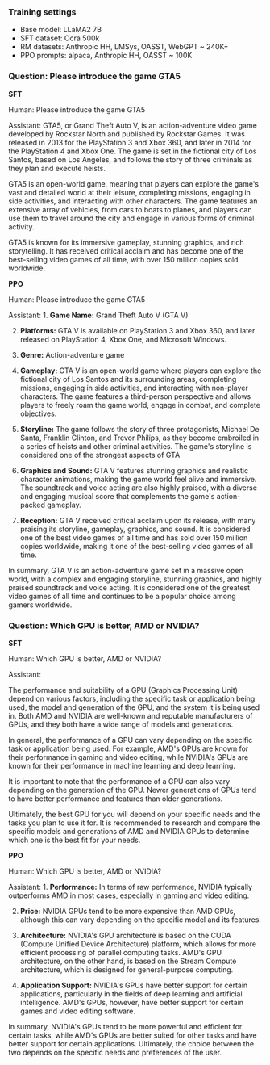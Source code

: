 ### Training settings

* Base model: LLaMA2 7B
* SFT dataset: Ocra 500k
* RM datasets: Anthropic HH, LMSys, OASST, WebGPT ~ 240K+
* PPO prompts: alpaca, Anthropic HH, OASST ~ 100K

### Question: Please introduce the game GTA5

**SFT**

Human: Please introduce the game GTA5

Assistant: GTA5, or Grand Theft Auto V, is an action-adventure video game developed by Rockstar North and published by Rockstar Games. It was released in 2013 for the PlayStation 3 and Xbox 360, and later in 2014 for the PlayStation 4 and Xbox One. The game is set in the fictional city of Los Santos, based on Los Angeles, and follows the story of three criminals as they plan and execute heists.

GTA5 is an open-world game, meaning that players can explore the game's vast and detailed world at their leisure, completing missions, engaging in side activities, and interacting with other characters. The game features an extensive array of vehicles, from cars to boats to planes, and players can use them to travel around the city and engage in various forms of criminal activity.

GTA5 is known for its immersive gameplay, stunning graphics, and rich storytelling. It has received critical acclaim and has become one of the best-selling video games of all time, with over 150 million copies sold worldwide.

**PPO**

Human: Please introduce the game GTA5

Assistant: 1. **Game Name:** Grand Theft Auto V (GTA V)

2. **Platforms:** GTA V is available on PlayStation 3 and Xbox 360, and later released on PlayStation 4, Xbox One, and Microsoft Windows.

3. **Genre:** Action-adventure game

4. **Gameplay:** GTA V is an open-world game where players can explore the fictional city of Los Santos and its surrounding areas, completing missions, engaging in side activities, and interacting with non-player characters. The game features a third-person perspective and allows players to freely roam the game world, engage in combat, and complete objectives.

5. **Storyline:** The game follows the story of three protagonists, Michael De Santa, Franklin Clinton, and Trevor Philips, as they become embroiled in a series of heists and other criminal activities. The game's storyline is considered one of the strongest aspects of GTA

6. **Graphics and Sound:** GTA V features stunning graphics and realistic character animations, making the game world feel alive and immersive. The soundtrack and voice acting are also highly praised, with a diverse and engaging musical score that complements the game's action-packed gameplay.

7. **Reception:** GTA V received critical acclaim upon its release, with many praising its storyline, gameplay, graphics, and sound. It is considered one of the best video games of all time and has sold over 150 million copies worldwide, making it one of the best-selling video games of all time.

In summary, GTA V is an action-adventure game set in a massive open world, with a complex and engaging storyline, stunning graphics, and highly praised soundtrack and voice acting. It is considered one of the greatest video games of all time and continues to be a popular choice among gamers worldwide.


### Question: Which GPU is better, AMD or NVIDIA?

**SFT**

Human: Which GPU is better, AMD or NVIDIA?

Assistant:

The performance and suitability of a GPU (Graphics Processing Unit) depend on various factors, including the specific task or application being used, the model and generation of the GPU, and the system it is being used in. Both AMD and NVIDIA are well-known and reputable manufacturers of GPUs, and they both have a wide range of models and generations.

In general, the performance of a GPU can vary depending on the specific task or application being used. For example, AMD's GPUs are known for their performance in gaming and video editing, while NVIDIA's GPUs are known for their performance in machine learning and deep learning.

It is important to note that the performance of a GPU can also vary depending on the generation of the GPU. Newer generations of GPUs tend to have better performance and features than older generations.

Ultimately, the best GPU for you will depend on your specific needs and the tasks you plan to use it for. It is recommended to research and compare the specific models and generations of AMD and NVIDIA GPUs to determine which one is the best fit for your needs.

**PPO**

Human: Which GPU is better, AMD or NVIDIA?

Assistant: 1. **Performance:** In terms of raw performance, NVIDIA typically outperforms AMD in most cases, especially in gaming and video editing.

2. **Price:** NVIDIA GPUs tend to be more expensive than AMD GPUs, although this can vary depending on the specific model and its features.

3. **Architecture:** NVIDIA's GPU architecture is based on the CUDA (Compute Unified Device Architecture) platform, which allows for more efficient processing of parallel computing tasks. AMD's GPU architecture, on the other hand, is based on the Stream Compute architecture, which is designed for general-purpose computing.

4. **Application Support:** NVIDIA's GPUs have better support for certain applications, particularly in the fields of deep learning and artificial intelligence. AMD's GPUs, however, have better support for certain games and video editing software.

In summary, NVIDIA's GPUs tend to be more powerful and efficient for certain tasks, while AMD's GPUs are better suited for other tasks and have better support for certain applications. Ultimately, the choice between the two depends on the specific needs and preferences of the user.
